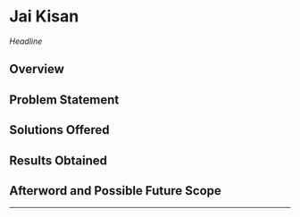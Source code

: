 # Jai Kisan

_Headline_

## Overview


## Problem Statement



## Solutions Offered


## Results Obtained


## Afterword and Possible Future Scope



____